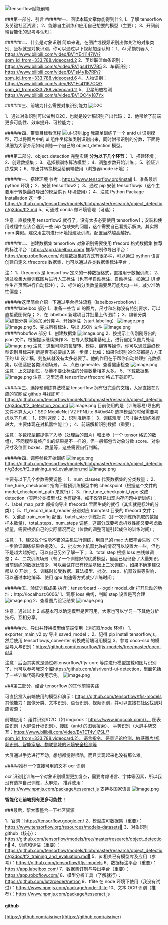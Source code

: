 ![tensorflow赋能前端](https://upload-images.jianshu.io/upload_images/19837079-5979487180789556.png?imageMogr2/auto-orient/strip%7CimageView2/2/w/1240)

###第一部分、引言 ######一、阅读本篇文章你能得到什么
1、了解 tensorflow 及关键社区资源；
2、能够自主训练和应用自己想要的模型（主要）；
3、开阔前端智能化的思考与认知；

######二、什么是对象识别
简单来说，在图片或视频识别出你关注的对象类别、坐标就是对象识别，你可以通过以下视频加深认知：
1、Ai 采摘机器人：
https://www.bilibili.com/video/BV1YE41147iV/?spm_id_from=333.788.videocard.2
2、英雄联盟血条识别：
https://www.bilibili.com/s/video/BV1gs411V7B5
3、车辆识别：
https://www.bilibili.com/video/BV1si4y1b7RP/?spm_id_from=333.788.videocard.6
4、人物识别：
https://www.bilibili.com/video/BV1Es411K7CQ/?spm_id_from=333.788.videocard.11
5、卫星船舶检测
https://www.bilibili.com/s/video/BV1QC4y187Yx

######三、前端为什么需要对象识别能力
![D2C](https://upload-images.jianshu.io/upload_images/19837079-b259ba20936926af.png?imageMogr2/auto-orient/strip%7CimageView2/2/w/1240)

1、通过对象识别可以做到 D2C，也就是设计稿识别产出代码；
2、他带给了前端更多可能性、效率提升、可控能力；

######四、带着目标看流程
![ui-识别.jpg](https://upload-images.jianshu.io/upload_images/19837079-5fc8f2d4013b3180.jpg?imageMogr2/auto-orient/strip%7CimageView2/2/w/1240)
我简单训练了一个 antd ui 识别模型，可以将图片中的 ui 组件坐标和类别识别出来，同时附带识别的分数，下面将详细为大家介绍如何训练一个自己的 object_detection 模型。

###第二部分、object_detection 完整实践
**分为以下几个环节：**
1、搭建环境；
2、创建数据集；
3、选择预训练算法模型；
4、调整参数开始训练；
5、验证训练成果；
6、导出并转换模型给前端使用（浏览器/node 环境）；

######一、搭建环境
参考：https://www.tensorflow.org/install
1、准备最新 python 环境；
2、安装 tensorflow2；
3、通过 pip 安装 tensorflowjs（这个主要用于转换最终导出的模型供 js 环境使用）；
4、注意 Python Package Installation 这一步：https://github.com/tensorflow/models/blob/master/research/object_detection/g3doc/tf2.md
5、可通过 conda 做环境管理（可选）；

注意：直接使用 tensorflow2 就行了，没有太多必要使用 tensorflow1；安装和使用过程中应该会遇到一些 pip 包缺失的问题，这个需要自己看提示解决，其实跟 npm 类似。建议用主机进行环境搭建及训练，配置当然越高越好。

######二、创建数据集
tensorflow 对象识别需要使用 tfrecord 格式数据集
推荐的标注平台：https://app.labelbox.com/
推荐的制作导出平台：https://app.roboflow.com/
创建数据集的方式有很多种，可以通过 python 语言创建自定义 tfrecords 数据集，也可以通过各类数据集标注平台；

注：
1、tfrecords 是 tensorflow 定义的一种数据格式，直接用于数据训练；
2、通过收集大量训练图片进行人工标注（也有半自动标注、自动标注，如通过 UI 组件生产页面进行自动标注）；
3、标注的分类数量需要尽可能均匀一些，减少准确性偏差；

######这里简单介绍一下通过平台标注流程（labelbox+roboflow）：
#####labelbox 部分
1、准备一些含 ui 的图片，尺寸和名称没有特别要求，可以直接截图保存；
2、在 labelbox 新建项目并批量上传图片；
3、编辑分类
![编辑分类](https://upload-images.jianshu.io/upload_images/19837079-94cfe0ec05d18d9e.png?imageMogr2/auto-orient/strip%7CimageView2/2/w/1240)
![添加ui分类](https://upload-images.jianshu.io/upload_images/19837079-b9149253a1c9a865.png?imageMogr2/auto-orient/strip%7CimageView2/2/w/1240)
4、开始标注（start labeling）
![image.png](https://upload-images.jianshu.io/upload_images/19837079-a5860d92c6bbac51.png?imageMogr2/auto-orient/strip%7CimageView2/2/w/1240)
![image.png](https://upload-images.jianshu.io/upload_images/19837079-aa168190e6a778ed.png?imageMogr2/auto-orient/strip%7CimageView2/2/w/1240)
5、完成所有标注，导出 JSON 文件
![image.png](https://upload-images.jianshu.io/upload_images/19837079-994a15873a378f08.png?imageMogr2/auto-orient/strip%7CimageView2/2/w/1240)
#####roboflow 部分
1、创建数据集
![image.png](https://upload-images.jianshu.io/upload_images/19837079-15c42d1312f77911.png?imageMogr2/auto-orient/strip%7CimageView2/2/w/1240)
2、按提示上传刚刚导出的 json 文件，根据提示继续操作
3、在导入数据集基础上，进行自定义图片处理
![image.png](https://upload-images.jianshu.io/upload_images/19837079-d5182d012e51b64c.png?imageMogr2/auto-orient/strip%7CimageView2/2/w/1240)
注意：这里可能包含旋转、模糊、翻转等操作，你可以通过最终模型识别目标来判断是否有必要加入某一步骤；比如：如果你识别的全部都是方方正正的 UI 设计稿，则旋转就没有太多必要了。他的作用在于帮你自动处理扩充数据集，以便适应各类识别场景。
4、点击 generate、查看健康检查
![image.png](https://upload-images.jianshu.io/upload_images/19837079-e7eab6c0a29ac66d.png?imageMogr2/auto-orient/strip%7CimageView2/2/w/1240)
注意：上文提到过，尽量不要让标注的分类数量相差太多。
5、下载数据集
![image.png](https://upload-images.jianshu.io/upload_images/19837079-d9d1b30e7e1df253.png?imageMogr2/auto-orient/strip%7CimageView2/2/w/1240)
注意：这里选择 tensorflow tfrecord 格式下载即可。

######三、选择预训练算法模型
tensorflow 拥有很完善的文档，大家直接在对应的官网或 github 寻找即可！
https://github.com/tensorflow/models/blob/master/research/object_detection/g3doc/tf2_detection_zoo.md
![image.png](https://upload-images.jianshu.io/upload_images/19837079-72b6be1395e55fb4.png?imageMogr2/auto-orient/strip%7CimageView2/2/w/1240)
目前使用的是（训练容易/导出的文件不算太大）：SSD MobileNet V2 FPNLite 640x640
选择模型的时候需要考虑以下几点：
1、识别速度；
2、识别准确率；
3、训练难度（尺寸越大训练难度越大，主要体现在对机器性能上）；
4、前端解析识别数据（重要）；

注意：多数模型都提供了入参（处理后的图片）和出参（一个 tensor 格式的数组），不同模型最终产出的结果是不一样的，但一般都包含对象分数 score、对象尺寸及位置 boxes、数量等，这些需要自行判断。

######四、调整参数开始训练
![image.png](https://upload-images.jianshu.io/upload_images/19837079-e9c8e84130a2f4fa.png?imageMogr2/auto-orient/strip%7CimageView2/2/w/1240)
https://github.com/tensorflow/models/blob/master/research/object_detection/g3doc/tf2_training_and_evaluation.md
![image.png](https://upload-images.jianshu.io/upload_images/19837079-369c899c1b57ed2f.png?imageMogr2/auto-orient/strip%7CimageView2/2/w/1240)

主要有以下几个参数需要调整：
1、num_classes 代表数据集的分类数量；
2、fine_tune_checkpoint 指向下载预训练模型中的 checkpoint（根据这个文件的 model_checkpoint_path 来就行）；
3、fine_tune_checkpoint_type 改成 detection（实际分类模型 tf2 也有提供，如不改容易出现内存问题中断训练）；
4、label_map_path 都指向导出 tfrecords 里面生成的就行（其实就是标注的分类）；
5、tf_record_input_reader 分别对应 train/test 目录的 tfrecord 文件；
6、关键点 train_config 配置，batch_size 训练批次（即一次训练所抓取的数据样本数量）、total_steps、num_steps 调整，这部分既要考虑机器性能又要考虑数据量，需要根据自己的实际情况而定（位数的调整可能引起成倍的训练时间）；

注意：
1、建议找个性能不错的主机进行训练，用自己的 mac 大概率会失败（下一步验证训练结果会提及）。
2、批次大小机器允许的情况可以设置大一些，但也不是越大越好哈，可以自己另外了解一下；
3、total step 根据 loss 曲线做调整；
4、二次训练场景（有了一个训练好的优质模型，里面已经储备了大量知识，当前训练的数据比较少，可以尝试在已有模型基础上二次训练），如果不确定建议都从 0 开始；
5、训练时长受数据、算法模型、批次、step、机器效率等影响，可以通过本地编译、使用 gpu 加速等方式减少训练时间；

######五、验证训练成果
执行：tensorboard --logdir model_dir
打开启动的地址：http://localhost:6006/
1、观察 loss 曲线，判断 step 设置是否合理
![image.png](https://upload-images.jianshu.io/upload_images/19837079-e411c663e2933f46.png?imageMogr2/auto-orient/strip%7CimageView2/2/w/1240)
2、查看图片验证结果
![image.png](https://upload-images.jianshu.io/upload_images/19837079-dd53fc249c14938e.png?imageMogr2/auto-orient/strip%7CimageView2/2/w/1240)

注意：通过以上 2 点基本可以确定模型是否可用，大家也可以学习一下其他分析技巧，互相分享。

######六、导出并转换模型给前端使用（浏览器/node 环境）
1、exporter_main_v2.py 导出 saved_model；
2、记得 pip install tensorflowjs，然后使用 tensorflowjs_converter 转换成前端可用模型
3、参考 coco-ssd 的模型导入与识别：https://github.com/tensorflow/tfjs-models/tree/master/coco-ssd

注意：后面其实就是通过@tensorflow/tfjs-core 等库进行模型加载和图片识别了，也可以参考我这个库https://github.com/aisriver/tf-ui-detection，里面包括了一些训练代码和使用示例。
![image.png](https://upload-images.jianshu.io/upload_images/19837079-97ab6b3993defa95.png?imageMogr2/auto-orient/strip%7CimageView2/2/w/1240)

###第三部分、结合 tensorflow 的其他前端实践

可直接投入前端使用的模型和演示：https://github.com/tensorflow/tfjs-models
其他能力：图像分类、文本识别、语音识别、视频识别，并可以直接在社区找到对应资源；

前端应用：
组件识别/D2C（如 imgcook：https://www.imgcook.com/）、
图表库识别（大屏设计稿识别）、搜图（antd 的图表搜索）、
手势识别（大屏手势交互：https://www.bilibili.com/video/BV1ET4y1j7SL/?spm_id_from=333.788.videocard.2）、语言指令、恶意评论检测、敏感图片/视频识别、智能家居、物联领域的环境安全检测等

大屏通过手势进行互动，想想都觉得很酷，而且实现起来也没有那么难。

#####推荐一个直接可用的文本 ocr 识别

ocr 识别比训练一个对象识别模型更加复杂，需要考虑语言、字体等因素，所以我没有选择自己训练，太麻烦。
推荐使用：https://www.npmjs.com/package/tesseract.js
支持多国家语言
![image.png](https://upload-images.jianshu.io/upload_images/19837079-d86de7e60f7f898e.png?imageMogr2/auto-orient/strip%7CimageView2/2/w/1240)

**智能化让前端拥有更多可能性！**

###最后，帮大家整合一下社区资源

1、官网：https://tensorflow.google.cn/
2、模型库可数据集（重要）：https://www.tensorflow.org/resources/models-datasets
3、对象识别 github（核心）：https://github.com/tensorflow/models/tree/master/research/object_detection
4、训练和评估（重要）：https://github.com/tensorflow/models/blob/master/research/object_detection/g3doc/tf2_training_and_evaluation.md
5、js 相关已有模型库及应用（参考）：https://github.com/tensorflow/tfjs-models
6、数据标注平台（重要）：https://app.labelbox.com/
7、数据集订制与导出平台（重要）：https://app.roboflow.com/
8、模型分析工具（了解就行）：https://github.com/lutzroeder/netron
9、tflite 在 node 环境下使用（我没有试过）：https://www.npmjs.com/package/node-tflite
10、文本 OCR 识别（推荐）：https://www.npmjs.com/package/tesseract.js

#### github

[https://github.com/aisriver](https://github.com/aisriver)
